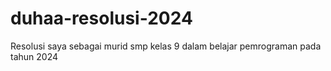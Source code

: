 # duhaa-resolusi-2024
Resolusi saya sebagai murid smp kelas 9 dalam belajar pemrograman pada tahun 2024

